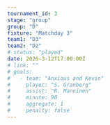```yaml
---
tournament_id: 3
stage: "group"
group: "D"
fixture: "Matchday 3"
team1: "D3"
team2: "D2"
# status: "played"
date: 2026-3-12T17:00:00Z
# link: ""
# goals:
#   - team: "Anxious and Kevin"
#     player: "S. Granberg"
#     assist: "R. Manninen"
#     minute: 90
#     aggregate: 1
#     penalty: false
---
```

